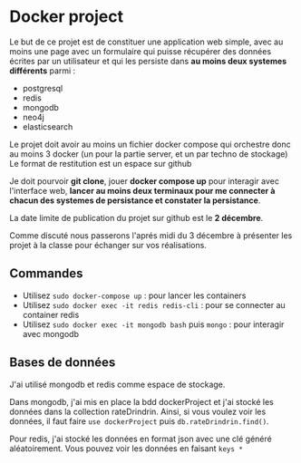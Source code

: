 # Docker project

Le but de ce projet est de constituer une application web simple, avec au moins une page avec un formulaire qui puisse récupérer des données écrites par un utilisateur et qui les persiste dans **au moins deux systemes différents** parmi : 
- postgresql 
- redis 
- mongodb 
- neo4j 
- elasticsearch

Le projet doit avoir au moins un fichier docker compose qui orchestre donc au moins 3 docker (un pour la partie server, et un par techno de stockage)
Le format de restitution est un espace sur github

Je doit pourvoir **git clone**, jouer **docker compose up** pour interagir avec l'interface web, **lancer au moins deux terminaux pour me connecter à chacun des systemes de persistance et constater la persistance**.

La date limite de publication du projet sur github est le **2 décembre**.

Comme discuté nous passerons l'aprés midi du 3 décembre à présenter les projet à la classe pour échanger sur vos réalisations.

## Commandes

- Utilisez `sudo docker-compose up` : pour lancer les containers
- Utilisez `sudo docker exec -it redis redis-cli` : pour se connecter au container redis
- Utilisez `sudo docker exec -it mongodb bash` puis `mongo` : pour interagir avec mongodb

## Bases de données

J'ai utilisé mongodb et redis comme espace de stockage.

Dans mongodb, j'ai mis en place la bdd dockerProject et j'ai stocké les données dans la collection rateDrindrin.
Ainsi, si vous voulez voir les données, il faut faire `use dockerProject` puis `db.rateDrindrin.find()`.

Pour redis, j'ai stocké les données en format json avec une clé généré aléatoirement. 
Vous pouvez voir les données en faisant `keys *` 
